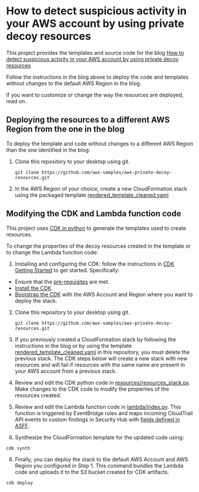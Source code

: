 # How to detect suspicious activity in your AWS account by using private decoy resources

This project provides the templates and source code for the blog [How to detect suspicious activity in your AWS account by using private decoy resources](https://aws.amazon.com/blogs/security/)

Follow the instructions in the blog above to deploy the code and templates without changes to the default AWS Region in the blog.

If you want to customize or change the way the resources are deployed, read on.

## Deploying the resources to a different AWS Region from the one in the blog
To deploy the template and code without changes to a different AWS Region than the one identified in the blog:

1. Clone this repository to your desktop using git.
    ```
    git clone https://github.com/aws-samples/aws-private-decoy-resources.git
    ```

2. In the AWS Region of your choice, create a new CloudFormation stack using the packaged template [rendered_template_cleaned.yaml](rendered_template_cleaned.yaml)

## Modifying the CDK and Lambda function code
This project uses [CDK in python](https://docs.aws.amazon.com/cdk/v2/guide/work-with-cdk-python.html) to generate the templates used to create resources.

To change the properties of the decoy resources created in the template or to change the Lambda function code:

1. Installing and configuring the CDK: follow the instructions in [CDK Getting Started](https://docs.aws.amazon.com/cdk/v2/guide/getting_started.html) to get started. Specifically:
- Ensure that the [pre-requisites](https://docs.aws.amazon.com/cdk/v2/guide/getting_started.html#getting_started_prerequisites) are met.
- [Install the CDK](https://docs.aws.amazon.com/cdk/v2/guide/getting_started.html#getting_started_install).
- [Bootstrap the CDK](https://docs.aws.amazon.com/cdk/v2/guide/getting_started.html#getting_started_bootstrap) with the AWS Account and Region where you want to deploy the stack.


2. Clone this repository to your desktop using git.
    ```
    git clone https://github.com/aws-samples/aws-private-decoy-resources.git
    ```

3. If you previously created a CloudFormation stack by following the instructions in the blog or by using the template [rendered_template_cleaned.yaml](rendered_template_cleaned.yaml) in this repository, you must delete the previous stack. The CDK steps below will create a new stack with new resources and will fail if resources with the same name are present in your AWS account from a previous stack.


3. Review and edit the CDK python code in [resources/resources_stack.py](resources/resources_stack.py). Make changes to the CDK code to modify the properties of the resources created.


4. Review and edit the Lambda function code in [lambda/index.py](lambda/index.py). This function is triggered by EventBridge rules and maps incoming CloudTrail API events to custom findings in Security Hub with [fields defined in ASFF](https://docs.aws.amazon.com/securityhub/latest/userguide/securityhub-findings-format.html).

5. Synthesize the CloudFormation template for the updated code using:

```
cdk synth
```

6. Finally, you can deploy the stack to the default AWS Account and AWS Region you configured in Step 1. This command bundles the Lambda code and uploads it to the S3 bucket created for CDK artifacts.

```
cdk deploy
```
